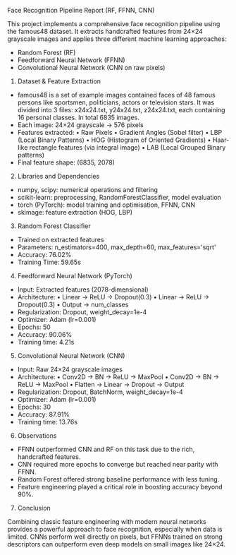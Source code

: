 Face Recognition Pipeline Report (RF, FFNN, CNN) 

 

This project implements a comprehensive face recognition pipeline using the famous48 dataset. It extracts handcrafted features from 24×24 grayscale images and applies three different machine learning approaches: 
- Random Forest (RF) 
- Feedforward Neural Network (FFNN) 
- Convolutional Neural Network (CNN on raw pixels) 

1. Dataset & Feature Extraction 

 

- famous48 is a set of example images contained faces of 48 famous persons like sportsmen, politicians, actors or television stars. It was divided into 3 files: x24x24.txt, y24x24.txt, z24x24.txt, each containing 16 personal classes. In total 6835 images. 
- Each image: 24×24 grayscale → 576 pixels 
- Features extracted: 
  • Raw Pixels 
  • Gradient Angles (Sobel filter) 
  • LBP (Local Binary Patterns) 
  • HOG (Histogram of Oriented Gradients) 
  • Haar-like rectangle features (via integral image) 
  • LAB (Local Grouped Binary patterns) 
- Final feature shape: (6835, 2078) 

2. Libraries and Dependencies 

 

- numpy, scipy: numerical operations and filtering   
- scikit-learn: preprocessing, RandomForestClassifier, model evaluation   
- torch (PyTorch): model training and optimisation, FFNN, CNN   
- skimage: feature extraction (HOG, LBP)   

3. Random Forest Classifier 

 

- Trained on extracted features 
- Parameters: n_estimators=400, max_depth=60, max_features='sqrt' 
- Accuracy: 76.02% 
- Training Time: 59.65s 

4. Feedforward Neural Network (PyTorch) 

 

- Input: Extracted features (2078-dimensional) 
- Architecture: 
  • Linear → ReLU → Dropout(0.3) 
  • Linear → ReLU → Dropout(0.3) 
  • Output → num_classes 
- Regularization: Dropout, weight_decay=1e-4 
- Optimizer: Adam (lr=0.001) 
- Epochs: 50 
- Accuracy: 90.06% 
- Training time: 4.21s 

5. Convolutional Neural Network (CNN) 

 

- Input: Raw 24×24 grayscale images 
- Architecture: 
  • Conv2D → BN → ReLU → MaxPool 
  • Conv2D → BN → ReLU → MaxPool 
  • Flatten → Linear → Dropout → Output 
- Regularization: Dropout, BatchNorm, weight_decay=1e-4 
- Optimizer: Adam (lr=0.001) 
- Epochs: 30 
- Accuracy: 87.91% 
- Training time: 13.76s 

6. Observations 

 

- FFNN outperformed CNN and RF on this task due to the rich, handcrafted features. 
- CNN required more epochs to converge but reached near parity with FFNN. 
- Random Forest offered strong baseline performance with less tuning. 
- Feature engineering played a critical role in boosting accuracy beyond 90%. 

7. Conclusion 

Combining classic feature engineering with modern neural networks provides a powerful approach to face recognition, especially when data is limited. CNNs perform well directly on pixels, but FFNNs trained on strong descriptors can outperform even deep models on small images like 24×24. 
